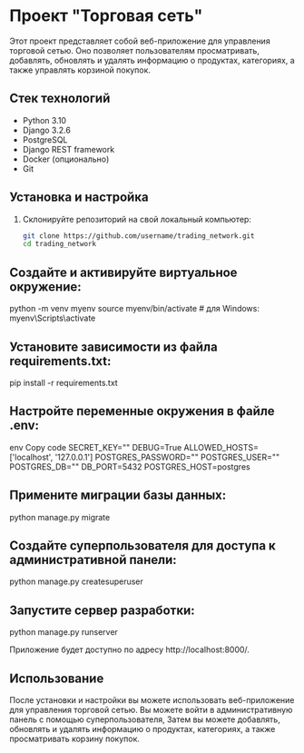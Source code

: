 # Проект "Торговая сеть"

Этот проект представляет собой веб-приложение для управления торговой сетью. Оно позволяет пользователям просматривать, 
добавлять, обновлять и удалять информацию о продуктах, категориях, а также управлять корзиной покупок.

## Стек технологий

- Python 3.10
- Django 3.2.6
- PostgreSQL
- Django REST framework
- Docker (опционально)
- Git

## Установка и настройка

1. Склонируйте репозиторий на свой локальный компьютер:

   ```bash
   git clone https://github.com/username/trading_network.git
   cd trading_network
   
## Создайте и активируйте виртуальное окружение:

python -m venv myenv
source myenv/bin/activate  # для Windows: myenv\Scripts\activate


## Установите зависимости из файла requirements.txt:

pip install -r requirements.txt


## Настройте переменные окружения в файле .env:

env
Copy code
SECRET_KEY=""
DEBUG=True
ALLOWED_HOSTS=['localhost', '127.0.0.1']
POSTGRES_PASSWORD=""
POSTGRES_USER=""
POSTGRES_DB=""
DB_PORT=5432
POSTGRES_HOST=postgres

## Примените миграции базы данных:

python manage.py migrate

## Создайте суперпользователя для доступа к административной панели:

python manage.py createsuperuser

## Запустите сервер разработки:

python manage.py runserver

Приложение будет доступно по адресу http://localhost:8000/.

## Использование
После установки и настройки вы можете использовать веб-приложение для управления торговой сетью. 
Вы можете войти в административную панель с помощью суперпользователя, Затем вы можете добавлять, 
обновлять и удалять информацию о продуктах, категориях, а также просматривать корзину покупок.